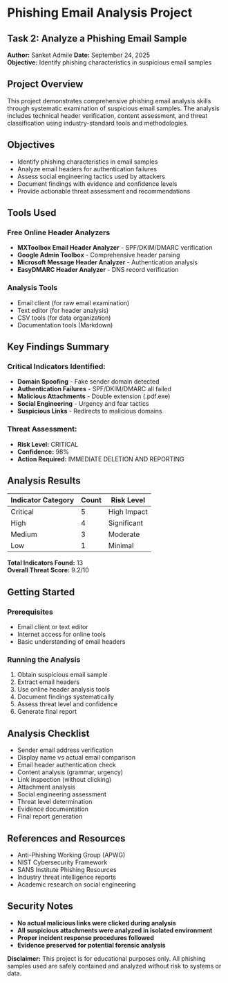 # Phishing Email Analysis Project

## Task 2: Analyze a Phishing Email Sample

**Author:** Sanket Admile
**Date:** September 24, 2025  
**Objective:** Identify phishing characteristics in suspicious email samples  

## Project Overview

This project demonstrates comprehensive phishing email analysis skills through systematic examination of suspicious email samples. The analysis includes technical header verification, content assessment, and threat classification using industry-standard tools and methodologies.

## Objectives

- Identify phishing characteristics in email samples
- Analyze email headers for authentication failures
- Assess social engineering tactics used by attackers
- Document findings with evidence and confidence levels
- Provide actionable threat assessment and recommendations

##  Tools Used

### Free Online Header Analyzers
- **MXToolbox Email Header Analyzer** - SPF/DKIM/DMARC verification
- **Google Admin Toolbox** - Comprehensive header parsing
- **Microsoft Message Header Analyzer** - Authentication analysis
- **EasyDMARC Header Analyzer** - DNS record verification

### Analysis Tools
- Email client (for raw email examination)
- Text editor (for header analysis)
- CSV tools (for data organization)
- Documentation tools (Markdown)




##  Key Findings Summary

### Critical Indicators Identified:
-  **Domain Spoofing** - Fake sender domain detected
-  **Authentication Failures** - SPF/DKIM/DMARC all failed  
-  **Malicious Attachments** - Double extension (.pdf.exe)
-  **Social Engineering** - Urgency and fear tactics
-  **Suspicious Links** - Redirects to malicious domains

### Threat Assessment:
- **Risk Level:** CRITICAL
- **Confidence:** 98%
- **Action Required:** IMMEDIATE DELETION AND REPORTING

##  Analysis Results

|Indicator Category | Count | Risk Level |
|--------------------|------|------------|
| Critical           | 5   |High Impact |
| High               | 4 | Significant |
| Medium             | 3 | Moderate |
| Low                | 1 | Minimal |

**Total Indicators Found:** 13  
**Overall Threat Score:** 9.2/10

##  Getting Started

### Prerequisites
- Email client or text editor
- Internet access for online tools
- Basic understanding of email headers

### Running the Analysis
1. Obtain suspicious email sample
2. Extract email headers
3. Use online header analysis tools
4. Document findings systematically
5. Assess threat level and confidence
6. Generate final report

##  Analysis Checklist

-  Sender email address verification
-  Display name vs actual email comparison
-  Email header authentication check
-  Content analysis (grammar, urgency)
- Link inspection (without clicking)
-  Attachment analysis
-  Social engineering assessment
-  Threat level determination
- Evidence documentation
- Final report generation

##  References and Resources

- Anti-Phishing Working Group (APWG) 
- NIST Cybersecurity Framework
- SANS Institute Phishing Resources
- Industry threat intelligence reports
- Academic research on social engineering

##  Security Notes

- **No actual malicious links were clicked during analysis**
- **All suspicious attachments were analyzed in isolated environment**
- **Proper incident response procedures followed**
- **Evidence preserved for potential forensic analysis**




**Disclaimer:** This project is for educational purposes only. All phishing samples used are safely contained and analyzed without risk to systems or data.
